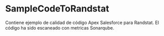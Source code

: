 # SampleCodeToRandstat
Contiene ejemplo de calidad de código Apex Salesforce  para Randstat. El código ha sido escaneado con metricas Sonarqube.
